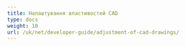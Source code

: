 ```yaml
---
title: Налаштування властивостей CAD
type: docs
weight: 10
url: /uk/net/developer-guide/adjustment-of-cad-drawings/
---
```

